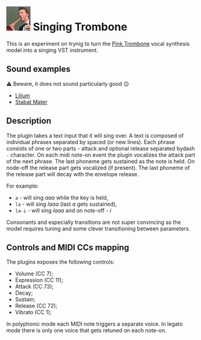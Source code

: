 # ![Singing Trombone](Resources/icons/icon64.png) Singing Trombone

This is an experiment on trynig to turn the [Pink Trombone](https://dood.al/pinktrombone/) vocal synthesis model into a singing VST instrument.

## Sound examples
:warning: Beware, it does not sound particularly good :wink:
- [Lilium](https://youtu.be/7JDCJf--9zw)
- [Stabat Mater](https://youtu.be/yag38MzwbmI)

## Description
The plugin takes a text input that it will sing over. A text is composed of individual phrases separated by spaced (or new lines). Each phrase consists of one or two parts - attack and optional release separated bydash `-` character. On each midi note-on event the plugin vocalizes the attack part of the next phrase. The last phoneme gets sustained as the note is held. On node-off the release part gets vocalized (if present). The last phoneme of the release part will decay with the envelope release.

For example:
- `a` - will sing _aaa_ while the key is held,
- `la` - will sing _laaa_ (last _a_ gets sustained),
- `la-i` - will sing _laaa_ and on note-off - _i_

Consonants and especially transitions are not super convincing as the model requires tuning and some clever transitioning between parameters.

## Controls and MIDI CCs mapping
The plugins exposes the following controls:
- Volume (CC 7);
- Expression (CC 11);
- Attack (CC 73);
- Decay;
- Sustain;
- Release (CC 72);
- Vibrato (CC 1);

In polyphonic mode each MIDI note triggers a separate voice. In legato mode there is only one voice that gets retuned on each note-on.
